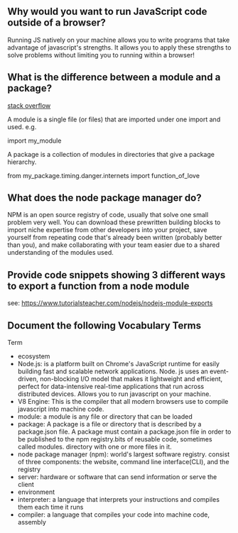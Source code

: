 

## Why would you want to run JavaScript code outside of a browser?
Running JS natively on your machine allows you to write programs that take advantage of javascript's strengths.  It allows you to apply these strengths to solve problems without limiting you to running within a browser!

## What is the difference between a module and a package?
[stack overflow](https://stackoverflow.com/questions/7948494/whats-the-difference-between-a-python-module-and-a-python-package)

A module is a single file (or files) that are imported under one import and used. e.g.

import my_module

A package is a collection of modules in directories that give a package hierarchy.

from my_package.timing.danger.internets import function_of_love

## What does the node package manager do?
NPM is an open source registry of code, usually that solve one small problem very well.  You can download these prewritten building blocks to import niche expertise from other developers into your project, save yourself from repeating code that's already been written (probably better than you), and make collaborating with your team easier due to a shared understanding of the modules used.

## Provide code snippets showing 3 different ways to export a function from a node module
see: https://www.tutorialsteacher.com/nodejs/nodejs-module-exports

## Document the following Vocabulary Terms
Term
- ecosystem
- Node.js: is a platform built on Chrome's JavaScript runtime for easily building fast and scalable network applications. Node. js uses an event-driven, non-blocking I/O model that makes it lightweight and efficient, perfect for data-intensive real-time applications that run across distributed devices. Allows you to run javascript on your machine.
- V8 Engine: This is the compiler that all modern browsers use to compile javascript into machine code.
- module: a module is any file or directory that can be loaded
- package: A package is a file or directory that is described by a package.json file. A package must contain a package.json file in order to be published to the npm registry.bits of reusable code, sometimes called modules. directory with one or more files in it.
- node package manager (npm): world's largest software registry. consist of three components: the website, command line interface(CLI), and the registry
- server: hardware or software that can send information or serve the client
- environment
- interpreter: a language that interprets your instructions and compiles them each time it runs
- compiler: a language that compiles your code into machine code, assembly

